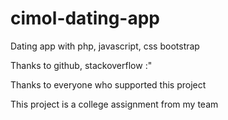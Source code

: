 # cimol-dating-app
Dating app with php, javascript, css bootstrap

Thanks to github, stackoverflow :"

Thanks to everyone who supported this project

This project is a college assignment from my team
